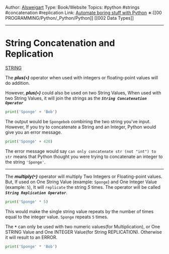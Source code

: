 Author: [Alsweigart](https://alsweigart.com/)
Type: Book/Website
Topics:  #python  #strings #concatenation #replication
Link: [Automate boring stuff with Python](https://automatetheboringstuff.com/)
∗:[[00 PROGRAMMING/Python/_Python/Python]] [[002 Data Types]]

---

# String Concatenation and Replication
[STRING](002%20Data%20Types.md#Strings)

The ***plus(`+`)*** operator when used with integers or floating-point values will do addition. 

However, ***plus(`+`)***  could also be used on two String Values, When used with two String Values, it will join the strings as the ***`String Concatenation Operator`*** 

```python
print('Sponge' + 'Bob')
```

The output would be `Spongebob` combining the two string you've input. 
However, If you try to concatenate a String and an Integer, Python would give you an error message.

```python
print('Sponge' + 420)
```

The error message would say `can only concatenate str (not "int") to str` means that Python thought you were trying to concatenate an integer to the string `'Sponge'`. 

---
The ***multiply(`*`)*** operator will multiply Two Integers or Floating-point values. 
But, If used on One String Value (example: `Sponge`) and One Integer Value (example: `5`), It will `replicate` the string *5* times. The operator will be called ***`String Replication Operator`***.

```python
print('Sponge' * 5)
```

This would make the single string value repeats by the number of times equal to the integer value.
`Sponge` repeats `5` times.

The ***`*`*** can only be used with two numeric values(for Multiplication), or One STRING Value and One INTEGER Value(for String REPLICATION). Otherwise it will result to an ERROR.

```python
print('Sponge' * 'Bob')
```

